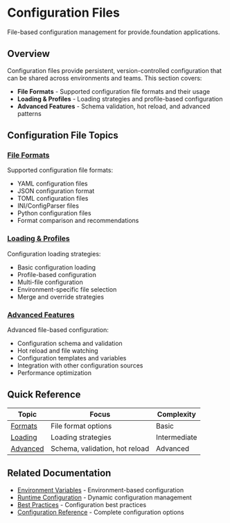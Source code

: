 # Configuration Files

File-based configuration management for provide.foundation applications.

## Overview

Configuration files provide persistent, version-controlled configuration that can be shared across environments and teams. This section covers:

- **File Formats** - Supported configuration file formats and their usage
- **Loading & Profiles** - Loading strategies and profile-based configuration
- **Advanced Features** - Schema validation, hot reload, and advanced patterns

## Configuration File Topics

### [File Formats](files-formats.md)

Supported configuration file formats:
- YAML configuration files
- JSON configuration format  
- TOML configuration files
- INI/ConfigParser files
- Python configuration files
- Format comparison and recommendations

### [Loading & Profiles](files-loading.md)

Configuration loading strategies:
- Basic configuration loading
- Profile-based configuration
- Multi-file configuration
- Environment-specific file selection
- Merge and override strategies

### [Advanced Features](files-advanced.md)

Advanced file-based configuration:
- Configuration schema and validation
- Hot reload and file watching
- Configuration templates and variables
- Integration with other configuration sources
- Performance optimization

## Quick Reference

| Topic | Focus | Complexity |
|-------|-------|------------|
| [Formats](files-formats.md) | File format options | Basic |
| [Loading](files-loading.md) | Loading strategies | Intermediate |
| [Advanced](files-advanced.md) | Schema, validation, hot reload | Advanced |

## Related Documentation

- [Environment Variables](environment.md) - Environment-based configuration
- [Runtime Configuration](runtime.md) - Dynamic configuration management
- [Best Practices](best-practices.md) - Configuration best practices
- [Configuration Reference](reference.md) - Complete configuration options